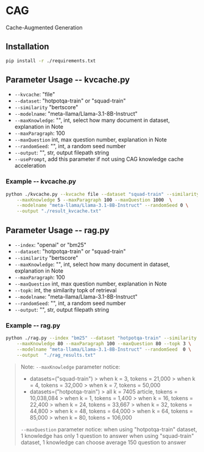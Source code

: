 # CAG
Cache-Augmented Generation

## Installation 
```bash
pip install -r ./requirements.txt
```

## Parameter Usage -- kvcache.py
- `--kvcache`: "file"
- `--dataset`: "hotpotqa-train" or "squad-train"
- `--similarity` "bertscore"
- `--modelname`: "meta-llama/Llama-3.1-8B-Instruct"
- `--maxKnowledge`: "", int, select how many document in dataset, explanation in Note
- `--maxParagraph`: 100
- `--maxQuestion` int, max question number, explanation in Note
- `--randomSeed`: "", int, a random seed number
- `--output`: "", str, output filepath string
- `--usePrompt`, add this parameter if not using CAG knowledge cache acceleration 

### Example -- kvcache.py
```bash
python ./kvcache.py --kvcache file --dataset "squad-train" --similarity bertscore \
    --maxKnowledge 5 --maxParagraph 100 --maxQuestion 1000  \
    --modelname "meta-llama/Llama-3.1-8B-Instruct" --randomSeed 0 \
    --output "./result_kvcache.txt"
```

## Parameter Usage -- rag.py
- `--index`: "openai" or "bm25"
- `--dataset`: "hotpotqa-train" or "squad-train"
- `--similarity` "bertscore"
- `--maxKnowledge`: "", int, select how many document in dataset, explanation in Note
- `--maxParagraph`: 100
- `--maxQuestion` int, max question number, explanation in Note
- `--topk`: int, the similarity topk of retrieval
- `--modelname`: "meta-llama/Llama-3.1-8B-Instruct"
- `--randomSeed`: "", int, a random seed number
- `--output`: "", str, output filepath string

### Example -- rag.py
```bash
python ./rag.py --index "bm25" --dataset "hotpotqa-train" --similarity bertscore \
    --maxKnowledge 80 --maxParagraph 100 --maxQuestion 80 --topk 3 \
    --modelname "meta-llama/Llama-3.1-8B-Instruct" --randomSeed  0 \
    --output  "./rag_results.txt"
```

> Note:
> `--maxKnowledge` parameter notice:
> - datasets=("squad-train")
    > when k = 3, tokens = 21,000
    > when k = 4, tokens = 32,000
    > when k = 7, tokens = 50,000
> - datasets=("hotpotqa-train")
    > all k = 7405 article, tokens = 10,038,084 
    > when k = 1, tokens = 1,400
    > when k = 16, tokens = 22,400
    > when k = 24, tokens = 33,667
    > when k = 32, tokens = 44,800
    > when k = 48, tokens = 64,000
    > when k = 64, tokens = 85,000
    > when k = 80, tokens = 106,000
>
> `--maxQuestion` parameter notice:
> when using "hotpotqa-train" dataset, 1 knowledge has only 1 question to answer
> when using "squad-train" dataset, 1 knowledge can choose average 150 question to answer
> 


